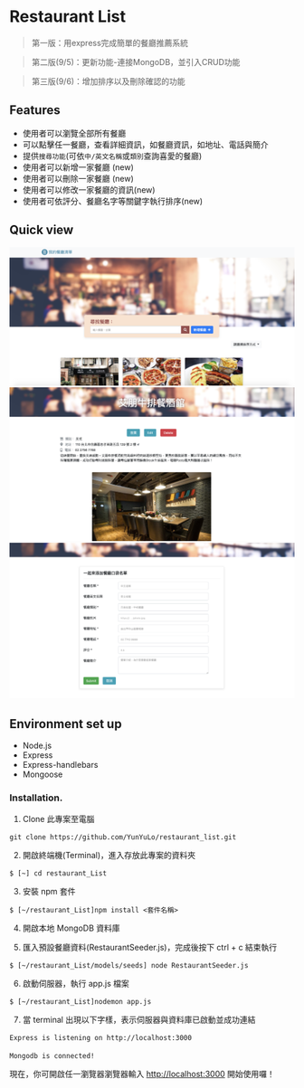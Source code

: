 # Restaurant List
 > 第一版：用express完成簡單的餐廳推薦系統
 
 > 第二版(9/5)：更新功能-連接MongoDB，並引入CRUD功能
 
 > 第三版(9/6)：增加排序以及刪除確認的功能

## Features
- 使用者可以瀏覽全部所有餐廳
- 可以點擊任一餐廳，查看詳細資訊，如餐廳資訊，如地址、電話與簡介
- 提供`搜尋功能`(可依`中/英文名稱`或`類別`查詢喜愛的餐廳)
- 使用者可以新增一家餐廳 (new)
- 使用者可以刪除一家餐廳 (new)
- 使用者可以修改一家餐廳的資訊(new)
- 使用者可依評分、餐廳名字等關鍵字執行排序(new)

## Quick view

![main page](https://raw.githubusercontent.com/YunYuLo/restaurant_list/master/public/img/main.png)
![show page](https://raw.githubusercontent.com/YunYuLo/restaurant_list/master/public/img/show.png)
![new page](https://raw.githubusercontent.com/YunYuLo/restaurant_list/master/public/img/new.png)


## Environment set up
- Node.js
- Express
- Express-handlebars
- Mongoose

### Installation.
1. Clone 此專案至電腦

```
git clone https://github.com/YunYuLo/restaurant_list.git
```

2. 開啟終端機(Terminal)，進入存放此專案的資料夾

```
$ [~] cd restaurant_List
```

3. 安裝 npm 套件

```
$ [~/restaurant_List]npm install <套件名稱>
```

4. 開啟本地 MongoDB 資料庫

5. 匯入預設餐廳資料(RestaurantSeeder.js)，完成後按下 ctrl + c 結束執行

```
$ [~/restaurant_List/models/seeds] node RestaurantSeeder.js 
```

6. 啟動伺服器，執行 app.js 檔案

```
$ [~/restaurant_List]nodemon app.js
```

7. 當 terminal 出現以下字樣，表示伺服器與資料庫已啟動並成功連結

```
Express is listening on http://localhost:3000

Mongodb is connected!
```

現在，你可開啟任一瀏覽器瀏覽器輸入 [http://localhost:3000](http://localhost:3000) 開始使用囉！
